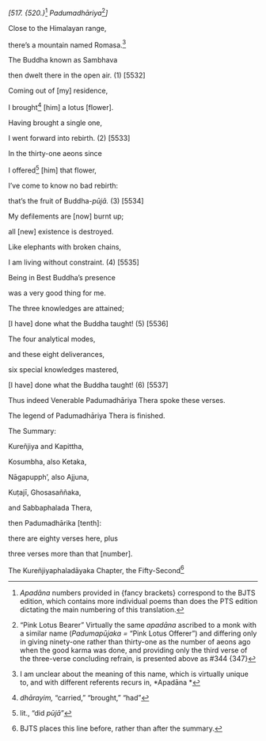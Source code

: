 *\[517. {520.}*[^1] *Padumadhāriya*[^2]*\]*

Close to the Himalayan range,

there’s a mountain named Romasa.[^3]

The Buddha known as Sambhava

then dwelt there in the open air. (1) \[5532\]

Coming out of \[my\] residence,

I brought[^4] \[him\] a lotus \[flower\].

Having brought a single one,

I went forward into rebirth. (2) \[5533\]

In the thirty-one aeons since

I offered[^5] \[him\] that flower,

I’ve come to know no bad rebirth:

that’s the fruit of Buddha-*pūjā.* (3) \[5534\]

My defilements are \[now\] burnt up;

all \[new\] existence is destroyed.

Like elephants with broken chains,

I am living without constraint. (4) \[5535\]

Being in Best Buddha’s presence

was a very good thing for me.

The three knowledges are attained;

\[I have\] done what the Buddha taught! (5) \[5536\]

The four analytical modes,

and these eight deliverances,

six special knowledges mastered,

\[I have\] done what the Buddha taught! (6) \[5537\]

Thus indeed Venerable Padumadhāriya Thera spoke these verses.

The legend of Padumadhāriya Thera is finished.

The Summary:

Kureñjiya and Kapittha,

Kosumbha, also Ketaka,

Nāgapupph’, also Ajjuna,

Kuṭajī, Ghosasaññaka,

and Sabbaphalada Thera,

then Padumadhārika \[tenth\]:

there are eighty verses here, plus

three verses more than that \[number\].

The Kureñjiyaphaladāyaka Chapter, the Fifty-Second[^6]

[^1]: *Apadāna* numbers provided in {fancy brackets} correspond to the
    BJTS edition, which contains more individual poems than does the PTS
    edition dictating the main numbering of this translation.

[^2]: “Pink Lotus Bearer” Virtually the same *apadāna* ascribed to a
    monk with a similar name (*Padumapūjaka* *=* “Pink Lotus Offerer”)
    and differing only in giving ninety-one rather than thirty-one as
    the number of aeons ago when the good karma was done, and providing
    only the third verse of the three-verse concluding refrain, is
    presented above as \#344 {347}

[^3]: I am unclear about the meaning of this name, which is virtually
    unique to, and with different referents recurs in, *Apadāna *

[^4]: *dhārayim,* “carried,” “brought,” “had”

[^5]: lit., “did *pūjā*”

[^6]: BJTS places this line before, rather than after the summary.
